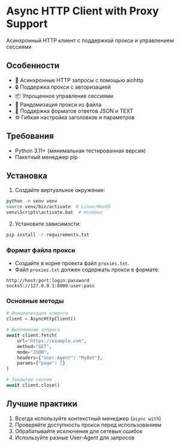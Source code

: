# Async HTTP Client with Proxy Support

Асинхронный HTTP клиент с поддержкой прокси и управлением сессиями

## Особенности

- 🚀 Асинхронные HTTP запросы с помощью aiohttp
- 🔒 Поддержка прокси с авторизацией
- 📦 Упрощенное управление сессиями
- 🎲 Рандомизация прокси из файла
- 📄 Поддержка форматов ответов JSON и TEXT
- ⚙️ Гибкая настройка заголовков и параметров

## Требования

- Python 3.11+ (минимальная тестированная версия)
- Пакетный менеджер pip

## Установка

1. Создайте виртуальное окружение:
```bash
python -m venv venv
source venv/bin/activate  # Linux/MacOS
venv\Scripts\activate.bat  # Windows
```

2. Установите зависимости:
```bash
pip install -r requirements.txt
```

### Формат файла прокси
- Создайте в корне проекта файл `proxies.txt`.
- Файл `proxies.txt` должен содержать прокси в формате:
```
http://host:port:login:password
socks5://127.0.0.1:8080:user:pass
```

### Основные методы
```python
# Инициализация клиента
client = AsyncHttpClient()

# Выполнение запроса
await client.fetch(
    url="https://example.com",
    method="GET",
    mode="JSON",
    headers={"User-Agent": "MyBot"},
    params={"page": 2}
)

# Закрытие сессии
await client.close()
```

## Лучшие практики
1. Всегда используйте контекстный менеджер (`async with`)
2. Проверяйте доступность прокси перед использованием
3. Обрабатывайте исключения для сетевых ошибок
4. Используйте разные User-Agent для запросов
